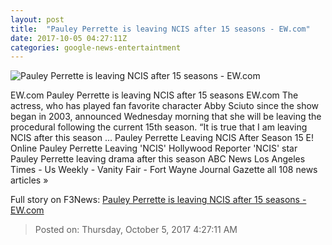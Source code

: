 ```yaml
---
layout: post
title:  "Pauley Perrette is leaving NCIS after 15 seasons - EW.com"
date: 2017-10-05 04:27:11Z
categories: google-news-entertaintment
---
```


![Pauley Perrette is leaving NCIS after 15 seasons - EW.com](http://ewedit.files.wordpress.com/2017/10/103673_d0538b.jpg?crop=0px%2C79px%2C2700px%2C1419px&resize=1200%2C630)

EW.com Pauley Perrette is leaving NCIS after 15 seasons EW.com The actress, who has played fan favorite character Abby Sciuto since the show began in 2003, announced Wednesday morning that she will be leaving the procedural following the current 15th season. “It is true that I am leaving NCIS after this season ... Pauley Perrette Leaving NCIS After Season 15 E! Online Pauley Perrette Leaving 'NCIS' Hollywood Reporter 'NCIS' star Pauley Perrette leaving drama after this season ABC News Los Angeles Times - Us Weekly - Vanity Fair - Fort Wayne Journal Gazette all 108 news articles »


Full story on F3News: [Pauley Perrette is leaving NCIS after 15 seasons - EW.com](http://www.f3nws.com/n/ZZKU3G)

> Posted on: Thursday, October 5, 2017 4:27:11 AM
